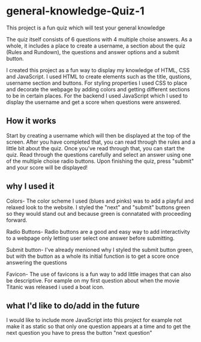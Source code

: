 # general-knowledge-Quiz-1
This project is a fun quiz which will test your general knowledge

The quiz itself consists of 6 questions with 4 multiple choise answers. As a whole, it includes a place to create a username, a section about the quiz (Rules and Rundown), the questions and answer options and a submit button.

I created this project as a fun way to display my knowledge of HTML, CSS and JavaScript. I used HTML to create elements such as the title, qustions, username section and buttons. For styling properties I used CSS to place and decorate the webpage by adding colors and getting different sections to be in certain places. For the backend I used JavaScript which I used to display the username and get a score when questions were answered.

## How it works
Start by creating a username which will then be displayed at the top of the screen. After you have completed that, you can read through the rules and a little bit about the quiz. Once you've read through that, you can start the quiz. Read through the questions carefully and select an answer using one of the multiple choise radio buttons. Upon finishing the quiz, press "submit" and your score will be displayed!

## why I used it
Colors- The color scheme I used (blues and pinks) was to add a playful and relaxed look to the website. I styled the "next" and "submit" buttons green so they would stand out and because green is connatated with proceeding forward.

Radio Buttons- Radio buttons are a good and easy way to add interactivity to a webpage only letting user select one answer before submitting. 

Submit button- I've already menioned why I styled the submit button green, but with the button as a whole its initial function is to get a score once answering the questions

Favicon- The use of favicons is a fun way to add little images that can also be descriptive. For eample on my first question about when the movie Titanic was released i used a boat icon. 

## what I'd like to do/add in the future
I would like to include more JavaScript into this project for example not make it as static so that only one question appears at a time and to get the next question you have to press the button "next question"
